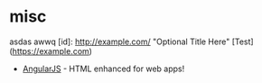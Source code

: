 # misc
asdas
awwq
[id]: http://example.com/  "Optional Title Here"
[Test] (<https://example.com>)

* [AngularJS] - HTML enhanced for web apps!

[AngularJS]: <http://angularjs.org>
